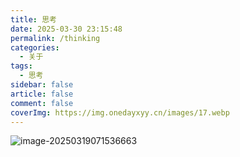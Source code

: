```yaml
---
title: 思考
date: 2025-03-30 23:15:48
permalink: /thinking
categories:
  - 关于
tags:
  - 思考
sidebar: false
article: false
comment: false
coverImg: https://img.onedayxyy.cn/images/17.webp
---
```





































![image-20250319071536663](https://img.onedayxyy.cn/images/image-20250319071536663.png)